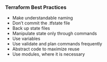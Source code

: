 ### Terraform Best Practices
- Make understandable naming
- Don’t commit the .tfstate file
- Back up state files
- Manipulate state only through commands
- Use variables
- Use validate and plan commands frequently
- Abstract code to maximize reuse
- Use modules, where it is necessary